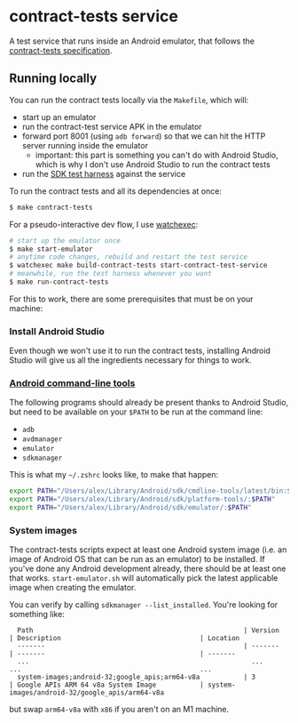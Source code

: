 # contract-tests service

A test service that runs inside an Android emulator, that follows the [contract-tests specification](https://github.com/launchdarkly/sdk-test-harness/blob/main/docs/service_spec.md).

## Running locally

You can run the contract tests locally via the `Makefile`, which will:
* start up an emulator
* run the contract-test service APK in the emulator
* forward port 8001 (using `adb forward`) so that we can hit the HTTP server running inside the emulator
  * important: this part is something you can't do with Android Studio, which is why I don't use Android Studio to run the contract tests
* run the [SDK test harness](https://github.com/launchdarkly/sdk-test-harness) against the service

To run the contract tests and all its dependencies at once:
```sh
$ make contract-tests
```

For a pseudo-interactive dev flow, I use [watchexec](https://github.com/watchexec/watchexec):
```sh
# start up the emulator once
$ make start-emulator
# anytime code changes, rebuild and restart the test service
$ watchexec make build-contract-tests start-contract-test-service
# meanwhile, run the test harness whenever you want
$ make run-contract-tests
```

For this to work, there are some prerequisites that must be on your machine:

### Install Android Studio

Even though we won't use it to run the contract tests, installing Android Studio will give us all the ingredients necessary for things to work.

### [Android command-line tools](https://developer.android.com/studio/command-line)

The following programs should already be present thanks to Android Studio, but need to be
available on your `$PATH` to be run at the command line:

* `adb`
* `avdmanager`
* `emulator`
* `sdkmanager`

This is what my `~/.zshrc` looks like, to make that happen:

```sh
export PATH="/Users/alex/Library/Android/sdk/cmdline-tools/latest/bin:$PATH" # avdmanager, sdkmanager
export PATH="/Users/alex/Library/Android/sdk/platform-tools/:$PATH"          # adb
export PATH="/Users/alex/Library/Android/sdk/emulator/:$PATH"                # emulator
```

### System images

The contract-tests scripts expect at least one Android system image (i.e. an image of Android OS that can be run as an emulator)
to be installed. If you've done any Android development already, there should be at least one that works. `start-emulator.sh`
will automatically pick the latest applicable image when creating the emulator.

You can verify by calling `sdkmanager --list_installed`. You're looking for something like:
```
  Path                                                     | Version    | Description                                   | Location
  -------                                                  | -------    | -------                                       | -------
  ...                                                        ...          ...                                             ...
  system-images;android-32;google_apis;arm64-v8a           | 3          | Google APIs ARM 64 v8a System Image           | system-images/android-32/google_apis/arm64-v8a
```
but swap `arm64-v8a` with `x86` if you aren't on an M1 machine.